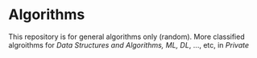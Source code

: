 # Algorithms

This repository is for general algorithms only (random). More classified algroithms for *Data Structures and Algorithms, ML, DL*, ..., etc, in *Private*
